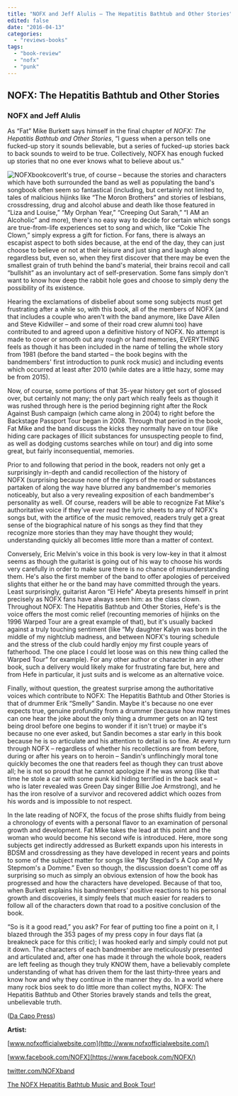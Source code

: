 ```yaml
---
title: "NOFX and Jeff Alulis – The Hepatitis Bathtub and Other Stories"
edited: false
date: "2016-04-13"
categories:
  - "reviews-books"
tags:
  - "book-review"
  - "nofx"
  - "punk"
---
```


## NOFX: The Hepatitis Bathtub and Other Stories

### NOFX and Jeff Alulis

As “Fat” Mike Burkett says himself in the final chapter of _NOFX: The Hepatitis Bathtub and Other Stories_, “I guess when a person tells one fucked-up story it sounds believable, but a series of fucked-up stories back to back sounds to weird to be true. Collectively, NOFX has enough fucked up stories that no one ever knows what to believe about us.”

![NOFXbookcover](https://hellbound.ca/wp-content/uploads/2016/04/NOFXbookcover-206x300.jpg)It's true, of course – because the stories and characters which have both surrounded the band as well as populating the band's songbook often seem so fantastical (including, but certainly not limited to, tales of malicious hijinks like “The Moron Brothers” and stories of lesbians, crossdressing, drug and alcohol abuse and death like those featured in “Liza and Louise,” “My Orphan Year,” “Creeping Out Sarah,” “I AM an Alcoholic” and more), there's no easy way to decide for certain which songs are true-from-life experiences set to song and which, like “Cokie The Clown,” simply express a gift for fiction. For fans, there is always an escapist aspect to both sides because, at the end of the day, they can just choose to believe or not at their leisure and just sing and laugh along regardless but, even so, when they first discover that there may be even the smallest grain of truth behind the band's material, their brains recoil and call “bullshit” as an involuntary act of self-preservation. Some fans simply don't want to know how deep the rabbit hole goes and choose to simply deny the possibility of its existence.

Hearing the exclamations of disbelief about some song subjects must get frustrating after a while so, with this book, all of the members of NOFX (and that includes a couple who aren't with the band anymore, like Dave Allen and Steve Kidwiller – and some of their road crew alumni too) have contributed to and agreed upon a definitive history of NOFX. No attempt is made to cover or smooth out any rough or hard memories, EVERYTHING feels as though it has been included in the name of telling the whole story from 1981 (before the band started – the book begins with the bandmembers' first introduction to punk rock music) and including events which occurred at least after 2010 (while dates are a little hazy, some may be from 2015).

Now, of course, some portions of that 35-year history get sort of glossed over, but certainly not many; the only part which really feels as though it was rushed through here is the period beginning right after the Rock Against Bush campaign (which came along in 2004) to right before the Backstage Passport Tour began in 2008. Through that period in the book, Fat Mike and the band discuss the kicks they normally have on tour (like hiding care packages of illicit substances for unsuspecting people to find, as well as dodging customs searches while on tour) and dig into some great, but fairly inconsequential, memories.

Prior to and following that period in the book, readers not only get a surprisingly in-depth and candid recollection of the history of NOFX (surprising because none of the rigors of the road or substances partaken of along the way have blurred any bandmember's memories noticeably, but also a very revealing exposition of each bandmember's personality as well. Of course, readers will be able to recognize Fat Mike's authoritative voice if they've ever read the lyric sheets to any of NOFX's songs but, with the artifice of the music removed, readers truly get a great sense of the biographical nature of his songs as they find that they recognize more stories than they may have thought they would; understanding quickly all becomes little more than a matter of context.

Conversely, Eric Melvin's voice in this book is very low-key in that it almost seems as though the guitarist is going out of his way to choose his words very carefully in order to make sure there is no chance of misunderstanding them. He's also the first member of the band to offer apologies of perceived slights that either he or the band may have committed through the years. Least surprisingly, guitarist Aaron “El Hefe” Abeyta presents himself in print precisely as NOFX fans have always seen him: as the class clown. Throughout NOFX: The Hepatitis Bathtub and Other Stories, Hefe's is the voice offers the most comic relief (recounting memories of hijinks on the 1996 Warped Tour are a great example of that), but it's usually backed against a truly touching sentiment (like “My daughter Kalyn was born in the middle of my nightclub madness, and between NOFX's touring schedule and the stress of the club could hardly enjoy my first couple years of fatherhood. The one place I could let loose was on this new thing called the Warped Tour” for example). For any other author or character in any other book, such a delivery would likely make for frustrating fare but, here and from Hefe in particular, it just suits and is welcome as an alternative voice.

Finally, without question, the greatest surprise among the authoritative voices which contribute to NOFX: The Hepatitis Bathtub and Other Stories is that of drummer Erik “Smelly” Sandin. Maybe it's because no one ever expects true, genuine profundity from a drummer (because how many times can one hear the joke about the only thing a drummer gets on an IQ test being drool before one begins to wonder if it isn't true) or maybe it's because no one ever asked, but Sandin becomes a star early in this book because he is so articulate and his attention to detail is so fine. At every turn through NOFX – regardless of whether his recollections are from before, during or after his years on to heroin – Sandin's unflinchingly moral tone quickly becomes the one that readers feel as though they can trust above all; he is not so proud that he cannot apologize if he was wrong (like that time he stole a car with some punk kid hiding terrified in the back seat – who is later revealed was Green Day singer Billie Joe Armstrong), and he has the iron resolve of a survivor and recovered addict which oozes from his words and is impossible to not respect.

In the late reading of NOFX, the focus of the prose shifts fluidly from being a chronology of events with a personal flavor to an examination of personal growth and development. Fat Mike takes the lead at this point and the woman who would become his second wife is introduced. Here, more song subjects get indirectly addressed as Burkett expands upon his interests in BDSM and crossdressing as they have developed in recent years and points to some of the subject matter for songs like “My Stepdad's A Cop and My Stepmom's a Domme.” Even so though, the discussion doesn't come off as surprising so much as simply an obvious extension of how the book has progressed and how the characters have developed. Because of that too, when Burkett explains his bandmembers' positive reactions to his personal growth and discoveries, it simply feels that much easier for readers to follow all of the characters down that road to a positive conclusion of the book.

“So is it a good read,” you ask? For fear of putting too fine a point on it, I blazed through the 353 pages of my press copy in four days flat (a breakneck pace for this critic); I was hooked early and simply could not put it down. The characters of each bandmember are meticulously presented and articulated and, after one has made it through the whole book, readers are left feeling as though they truly KNOW them, have a believably complete understanding of what has driven them for the last thirty-three years and know how and why they continue in the manner they do. In a world where many rock bios seek to do little more than collect myths, NOFX: The Hepatitis Bathtub and Other Stories bravely stands and tells the great, unbelievable truth.

([Da Capo Press](http://www.dacapopress.com/book/paperback/nofx/9780306824777))

**Artist:**

[www.nofxofficialwebsite.com](http://www.nofxofficialwebsite.com/)

[www.facebook.com/NOFX](https://www.facebook.com/NOFX/)

[twitter.com/NOFXband](https://twitter.com/NOFXband?ref_src=twsrc)

[The NOFX Hepatitis Bathtub Music and Book Tour!](http://www.fatwreck.com/news/detail/933)
